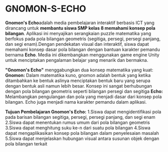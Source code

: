 # GNOMON-S-ECHO
**Gnomon's Echo**adalah media pembelajaran interaktif berbasis ICT yang dirancang untuk **membantu siswa SMP kelas 8 memahami konsep pola bilangan**. Aplikasi ini menyajikan serangkaian puzzle matematika yang berfokus pada pola bilangan geometris (segitiga, persegi, persegi panjang, dan segi enam).Dengan pendekatan visual dan interaktif, siswa dapat memahami konsep dasar pola bilangan dengan bantuan karakter pemandu bernama **Echo**. Media ini dikembangkan menggunakan game engine Unity untuk menciptakan pengalaman belajar yang menarik dan bermakna.

**"Gnomon's Echo"** menggabungkan dua konsep matematika yang kuat:
**Gnomon:** Dalam matematika kuno, gnomon adalah bentuk yang ketika ditambahkan ke bentuk aslinya menciptakan bentuk baru yang serupa dengan bentuk asli namun lebih besar. Konsep ini sangat berhubungan dengan pola bilangan geometris seperti bilangan persegi dan segitiga
**Echo:** Melambangkan pengulangan dan pola yang menjadi dasar dari konsep pola bilangan. Echo juga menjadi nama karakter pemandu dalam aplikasi.

**Tujuan Pembelajaran Gnomon's Echo:**
1.Siswa dapat mengidentifikasi pola pada barisan bilangan segitiga, persegi, persegi panjang, dan segi enam
2.Siswa dapat menentukan rumus umum dari pola bilangan geometris
3.Siswa dapat menghitung suku ke-n dari suatu pola bilangan
4.Siswa dapat mengaplikasikan konsep pola bilangan dalam penyelesaian masalah
5.Siswa dapat menjelaskan hubungan visual antara susunan objek dengan pola bilangan terkait
